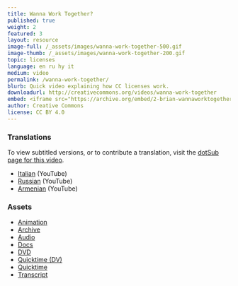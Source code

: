 ```yaml
---
title: Wanna Work Together?
published: true
weight: 2
featured: 3
layout: resource
image-full: /_assets/images/wanna-work-together-500.gif
image-thumb: /_assets/images/wanna-work-together-200.gif
topic: licenses
language: en ru hy it
medium: video
permalink: /wanna-work-together/
blurb: Quick video explaining how CC licenses work.
downloadurl: http://creativecommons.org/videos/wanna-work-together
embed: <iframe src="https://archive.org/embed/2-brian-wannaworktogether" width="640" height="480" frameborder="0" webkitallowfullscreen="true" mozallowfullscreen="true" allowfullscreen></iframe>
author: Creative Commons
license: CC BY 4.0
---
```


### Translations
To view subtitled versions, or to contribute a translation, visit the [dotSub page for this video](https://web.archive.org/web/20220714032003/http://dotsub.com/view/fbdc3bd1-d1c2-4b63-be02-4fcb66aac443).

- [Italian](http://www.youtube.com/watch?v=C3ddrhCtilM) (YouTube)
- [Russian](http://www.youtube.com/watch?v=PgXnBXr-8PY) (YouTube)
- [Armenian](http://www.youtube.com/watch?v=4BzzTzbrNGE) (YouTube)

### Assets
- [Animation](http://mirrors.creativecommons.org/wwt-sources/animation.tar.bz2)
- [Archive](http://mirrors.creativecommons.org/wwt-sources/archive.tar.bz2)
- [Audio](http://mirrors.creativecommons.org/wwt-sources/audio.tar.bz2)
- [Docs](http://mirrors.creativecommons.org/wwt-sources/docs.tar.bz2)
- [DVD](http://mirrors.creativecommons.org/wwt-sources/dvd.tar.bz2)
- [Quicktime (DV)](http://mirrors.creativecommons.org/wwt-sources/wannaworktogether_dv.mov)
- [Quicktime](http://mirrors.creativecommons.org/wwt-sources/wannaworktogether.mov)
- [Transcript](http://wiki.creativecommons.org/Videos/Wanna_Work_Together/transcript)
